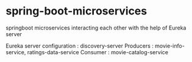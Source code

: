 # spring-boot-microservices

springboot microservices interacting each other with the help of Eureka server

Eureka server configuration : discovery-server
Producers : movie-info-service, ratings-data-service
Consumer : movie-catalog-service
